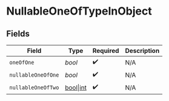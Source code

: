 # NullableOneOfTypeInObject


## Fields

| Field                                                                        | Type                                                                         | Required                                                                     | Description                                                                  |
| ---------------------------------------------------------------------------- | ---------------------------------------------------------------------------- | ---------------------------------------------------------------------------- | ---------------------------------------------------------------------------- |
| `oneOfOne`                                                                   | *bool*                                                                       | :heavy_check_mark:                                                           | N/A                                                                          |
| `nullableOneOfOne`                                                           | *bool*                                                                       | :heavy_check_mark:                                                           | N/A                                                                          |
| `nullableOneOfTwo`                                                           | [bool\|int](../../Models/Shared/NullableOneOfTypeInObjectNullableOneOfTwo.md) | :heavy_check_mark:                                                           | N/A                                                                          |